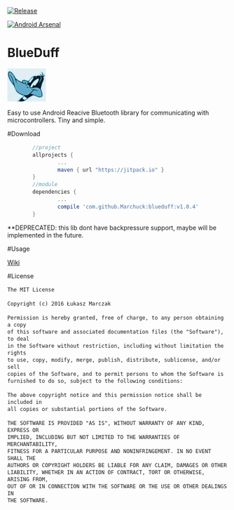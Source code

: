 [![Release](https://jitpack.io/v/Marchuck/BlueDuff.svg)](https://jitpack.io/#Marchuck/BlueDuff)

[![Android Arsenal](https://img.shields.io/badge/Android%20Arsenal-BlueDuff-green.svg?style=true)](https://android-arsenal.com/details/1/3042)
# BlueDuff
![alt tag](https://github.com/Marchuck/MagicStories/blob/master/app/src/main/res/drawable/blueduff.png)

Easy to use Android Reacive Bluetooth library for communicating with microcontrollers. Tiny and simple.

#Download
```groovy
        //project 
        allprojects {
                ...
                maven { url "https://jitpack.io" }
        }
        //module
        dependencies {
                ...  
                compile 'com.github.Marchuck:blueduff:v1.0.4'
        }
```
**DEPRECATED: this lib dont have backpressure support, maybe will be implemented in the future.


#Usage

[Wiki](https://github.com/Marchuck/BlueDuff/wiki)


#License

    The MIT License

    Copyright (c) 2016 Łukasz Marczak

    Permission is hereby granted, free of charge, to any person obtaining a copy
    of this software and associated documentation files (the "Software"), to deal
    in the Software without restriction, including without limitation the rights
    to use, copy, modify, merge, publish, distribute, sublicense, and/or sell
    copies of the Software, and to permit persons to whom the Software is
    furnished to do so, subject to the following conditions:

    The above copyright notice and this permission notice shall be included in
    all copies or substantial portions of the Software.

    THE SOFTWARE IS PROVIDED "AS IS", WITHOUT WARRANTY OF ANY KIND, EXPRESS OR
    IMPLIED, INCLUDING BUT NOT LIMITED TO THE WARRANTIES OF MERCHANTABILITY,
    FITNESS FOR A PARTICULAR PURPOSE AND NONINFRINGEMENT. IN NO EVENT SHALL THE
    AUTHORS OR COPYRIGHT HOLDERS BE LIABLE FOR ANY CLAIM, DAMAGES OR OTHER
    LIABILITY, WHETHER IN AN ACTION OF CONTRACT, TORT OR OTHERWISE, ARISING FROM,
    OUT OF OR IN CONNECTION WITH THE SOFTWARE OR THE USE OR OTHER DEALINGS IN
    THE SOFTWARE.
